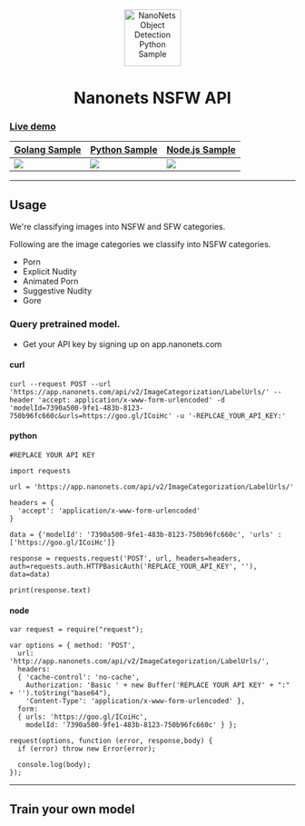 <div align="center">
  <a href="https://nanonets.com/objectdetection/">
    <img src="https://nanonets.com/logo.png" alt="NanoNets Object Detection Python Sample" width="100"/>
    </a>
</div>

<h1 align="center">Nanonets NSFW API</h1>

<a href="https://nanonets.com/content-moderation-api/"> <h3>Live demo</h3> </a>

| [Golang Sample](https://repl.it/@RushabhNagda/go-example-url) | [Python Sample](https://repl.it/@RushabhNagda/go-example-url)| [Node.js Sample](https://repl.it/@RushabhNagda/go-example-url) |
| -------------------------- |--------------------------|--------------------------|
| [![](https://www.hugopicado.com/assets/golang.png)](https://github.com/NanoNets/object-detection-sample-golang) | [![](http://kata.coderdojo.com/images/thumb/e/ea/Python_logo.png/100px-Python_logo.png)](https://github.com/NanoNets/object-detection-sample-python) | [![](https://s3.amazonaws.com/openshift-hub/production/quickstarts/243/nodejs_custom.png?1456926624)](https://github.com/NanoNets/object-detection-sample-nodejs) |

** **

## Usage



We're classifying images into NSFW and SFW categories.

Following are the image categories we classify into NSFW categories.
* Porn
* Explicit Nudity
* Animated Porn
* Suggestive Nudity
* Gore

### Query pretrained model.

* Get your API key by signing up on app.nanonets.com

#### curl

```
curl --request POST --url 'https://app.nanonets.com/api/v2/ImageCategorization/LabelUrls/' --header 'accept: application/x-www-form-urlencoded' -d 'modelId=7390a500-9fe1-483b-8123-750b96fc660c&urls=https://goo.gl/ICoiHc' -u '-REPLCAE_YOUR_API_KEY:'
```

#### python

```
#REPLACE YOUR API KEY
 
import requests
 
url = 'https://app.nanonets.com/api/v2/ImageCategorization/LabelUrls/'
 
headers = {
  'accept': 'application/x-www-form-urlencoded'
}
 
data = {'modelId': '7390a500-9fe1-483b-8123-750b96fc660c', 'urls' : ['https://goo.gl/ICoiHc']}
 
response = requests.request('POST', url, headers=headers, auth=requests.auth.HTTPBasicAuth('REPLACE_YOUR_API_KEY', ''), data=data)
 
print(response.text)

```

#### node

```
var request = require("request");
  
var options = { method: 'POST',
  url: 'http://app.nanonets.com/api/v2/ImageCategorization/LabelUrls/',
  headers:
  { 'cache-control': 'no-cache',
    Authorization: 'Basic ' + new Buffer('REPLACE YOUR API KEY' + ":" + '').toString("base64"),
    'Content-Type': 'application/x-www-form-urlencoded' },
  form:
  { urls: 'https://goo.gl/ICoiHc',
    modelId: '7390a500-9fe1-483b-8123-750b96fc660c' } };

request(options, function (error, response,body) {
  if (error) throw new Error(error);

  console.log(body);
});
```
** **

## Train your own model


